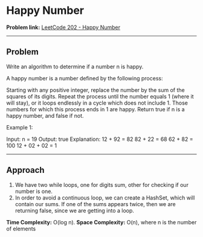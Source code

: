 # Happy Number

**Problem link:** [LeetCode 202 - Happy Number](https://leetcode.com/problems/happy-number/)

---

## Problem
Write an algorithm to determine if a number n is happy.

A happy number is a number defined by the following process:

Starting with any positive integer, replace the number by the sum of the squares of its digits.
Repeat the process until the number equals 1 (where it will stay), or it loops endlessly in a cycle which does not include 1.
Those numbers for which this process ends in 1 are happy.
Return true if n is a happy number, and false if not.

Example 1:

Input: n = 19
Output: true
Explanation:
12 + 92 = 82
82 + 22 = 68
62 + 82 = 100
12 + 02 + 02 = 1


---

## Approach

1. We have two while loops, one for digits sum, other for checking if our number is one.
2. In order to avoid a continuous loop, we can create a HashSet, which will contain our sums. If one of the sums appears twice, then we are returning false, since we are getting into a loop.


**Time Complexity:** O(log n).
**Space Complexity:** O(n), where n is the number of elements  
